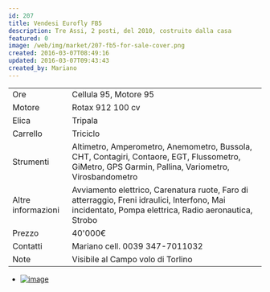 ```yaml
---
id: 207
title: Vendesi Eurofly FB5
description: Tre Assi, 2 posti, del 2010, costruito dalla casa
featured: 0
image: /web/img/market/207-fb5-for-sale-cover.png
created: 2016-03-07T08:49:16
updated: 2016-03-07T09:43:43
created_by: Mariano
---
```


|                    |                                                                                                                                                      |
| ------------------ | ---------------------------------------------------------------------------------------------------------------------------------------------------- |
| Ore                | Cellula 95, Motore 95                                                                                                                                |
| Motore             | Rotax 912 100 cv                                                                                                                                     |
| Elica              | Tripala                                                                                                                                              |
| Carrello           | Triciclo                                                                                                                                             |
| Strumenti          | Altimetro, Amperometro, Anemometro, Bussola, CHT, Contagiri, Contaore, EGT, Flussometro, GiMetro, GPS Garmin, Pallina, Variometro, Virosbandometro   |
| Altre informazioni | Avviamento elettrico, Carenatura ruote, Faro di atterraggio, Freni idraulici, Interfono, Mai incidentato, Pompa elettrica, Radio aeronautica, Strobo |
| Prezzo             | 40'000€                                                                                                                                              |
| Contatti           | Mariano cell. 0039 347-7011032                                                                                                                       |
| Note               | Visibile al Campo volo di Torlino                                                                                                                    |

- [![image](/web/img/market/207-fb5-for-sale.jpg)](/web/img/market/207-fb5-for-sale.jpg)
